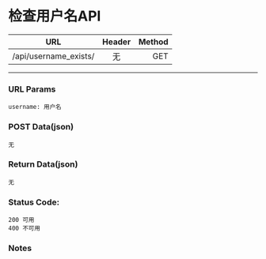 # 检查用户名API

| URL | Header |  Method |
| ------------- |:-------------:| -----:|
| /api/username_exists/ | 无 | GET |

<hr/>

### URL Params

    username: 用户名

### POST Data(json)

    无

### Return Data(json)

    无

### Status Code:

    200 可用
    400 不可用

### Notes
